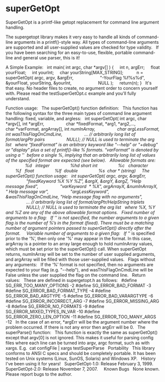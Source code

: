 superGetOpt
===========

SuperGetOpt is a printf-like getopt replacement for command line argument handling.

The supergetopt library makes it very easy to handle all kinds of command-line arguments in a printf()-style way. 
All types of command-line arguments are supported and all user-supplied values are checked for type validity.
 
If you have been searching for an easy-to-use, flexible, portable command-line and general use parser, this is it!

A Simple Example:
 
int main( int argc, char *argv[] )
{
    int n, argErr;
    float yourFloat;
    int yourInt;
    char yourString[MAX_STRING];
      
    n = superGetOpt( argc, argv, &argErr, 
                     "-YourFlag %f%s%d", &yourFloat, yourString, &yourInt,
                     NULL );
    return(n);
}
 
It's that easy. No header files to create, no argument order to concern yourself with.
Please read the testSuperGetOpt.c example and you'll fully understand.

Function usage:
 
The superGetOpt() function definition:
 
This function has the following syntax for the three main types of command line argument handling: fixed, variable, and argless:
 
int superGetOpt( int argc, char *argv[], int *argErr,
                 char *fixedFormat, *arg1, *arg2,...,
                 char *varFormat, argArray[], int *numInArray,
                 char *argLessFormat, int *wasThisFlagOnCmdLine,
                 ... // arbitrarily long list of format/argPtr pairs
                 NULL); // NULL is used to terminate the arg list
 
where "fixedFormat" is an arbitrary keyword like "--help" or "+debug" or "display" plus
a set of printf()-like % formats. “varFormat” is denoted by using a '*'  before a single %, implying that an arbitrarily long list of values of the specified format are expected (see below). 
 
Allowable formats are: 
 
                %d   integer
                %hd short int
                %c   character
                %f   float
                %lf  double
                %s  char * (string)
 
 
The superGetOpt() function usage:
 
int superGetOpt( argc, argv, &argErr,
                 "fixedKeyword %X %Y %Z", &argX, &argY, &argZ, "Help message fixed",
                 "varKeyword  * %X", argArrayX, &numInArrayX, " Help message var",
                 "argLessKeyword", &wasThisFlagOnCmdLine, "Help message flag with no arguments",
                 ... // arbitrarily long list of format/argPtr/HelpString triplets
                 NULL); // NULL is used to terminate the arg list
 
where %X, %Y and %Z are any of the above allowable format options.
 
Fixed number of arguments to a flag:
 
If '*' is not specified, the number arguments to a given flag is the number of %’s in the format (fixed). There must be a matching number of argument pointers passed to superGetOpt() directly after the format.
 
 
Variable number of arguments to a given flag:
 
If '*' is specified prior to the ‘%’, then only one '%' may appear in the format. In this case, argArray is a pointer to an array large enough to hold numInArray values, which must be set prior to the superGetOpt() call. When superGetOpt returns, numInArray will be set to the number of user supplied arguments, and argArray will be filled with those user-supplied values.
 
Flags without any arguments:
 
If the ‘%’ format is not specified, then no arguments are expected to your flag (e.g. "--help"), and wasThisFlagOnCmdLine will be False unless the user supplied the flag on the command line.
 
Return values:
 
These are defined in supergetopt.h as follows:
 
#define SG_ERR_TOO_MANY_OPTIONS -2
#define SG_ERROR_BAD_FORMAT -3
#define SG_ERROR_BAD_FORMAT_TYPE -4
#define SG_ERROR_BAD_ARGTYPE -5
#define SG_ERROR_BAD_VARARGTYPE -6
#define SG_ERROR_INCORRECT_ARG -7
#define SG_ERROR_MISSING_ARG -8
#define SG_ERROR_NO_FORMATS -9
#define SG_ERROR_MIXED_TYPES_IN_VAR -10
#define SG_ERROR_ZERO_LEN_OPTION -11
#define SG_ERROR_TOO_MANY_ARGS -12
 
In the case of an error, *argErr will be the argument number where the problem occurred. If there is not any error then argErr will be 0.
 
The superParse() function:
 
This function is exactly the same as superGetOpt() except that argv[0] is not ignored. This makes it useful for parsing config files where each line can be turned into argv, argc format, such as with xargs. E.g.  cat configFile | xargs testSuperParse
 
Portability
 
This library conforms to ANSI C specs and should be completely portable. It has been tested on Unix systems (Linux, SunOS, Solaris) and Windows XP.
 
History
 
I've been using it for years!
 
SuperGetOpt-1.0: Release February 3, 1999.
SuperGetOpt-2.0: Release November 7, 2007.
 
 
Known Bugs
 
None known. Please report bugs to the author.
